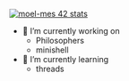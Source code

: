   [![moel-mes 42 stats](https://badge.mediaplus.ma/darckblue/moel-mes)](https://github.com/maywanel)
  - 🔭 I’m currently working on
    - Philosophers
    - minishell
  - 🌱 I’m currently learning
    - threads
<!--
**maywanel/maywanel** is a ✨ _special_ ✨ repository because its `README.md` (this file) appears on your GitHub profile.

Here are some ideas to get you started:

- 🔭 I’m currently working on ...
- 🌱 I’m currently learning ...
- 👯 I’m looking to collaborate on ...
- 🤔 I’m looking for help with ...
- 💬 Ask me about ...
- 📫 How to reach me: ...
- ⚡ Fun fact: ...
-->
